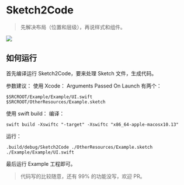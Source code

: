 # Sketch2Code

> 先解决布局（位置和层级），再说样式和组件。

[![](https://img.youtube.com/vi/zi9Dsc5W2UM/0.jpg)](https://youtu.be/zi9Dsc5W2UM)

## 如何运行

首先编译运行 Sketch2Code，要来处理 Sketch 文件，生成代码。

参数建议：
使用 Xcode：
Arguments Passed On Launch 有两个：

```
$SRCROOT/Example/Example/UI.swift
$SRCROOT/OtherResources/Example.sketch
```

使用 swift build：
编译：

```
swift build -Xswiftc "-target" -Xswiftc "x86_64-apple-macosx10.13"
```

运行：

```
.build/debug/Sketch2Code ./OtherResources/Example.sketch ./Example/Example/UI.swift
```

最后运行 Example 工程即可。

> 代码写的比较随意，还有 99% 的功能没写，欢迎 PR。